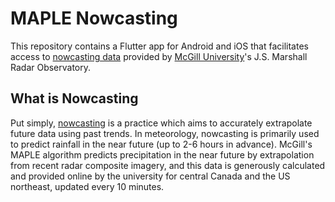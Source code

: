 # MAPLE Nowcasting

This repository contains a Flutter app for Android and iOS that facilitates access to [nowcasting data](https://radar.mcgill.ca/imagery/nowcasting.html) provided by [McGill University](https://mcgill.ca/)'s J.S. Marshall Radar Observatory.

## What is Nowcasting

Put simply, [nowcasting](https://en.wikipedia.org/wiki/Nowcasting_(meteorology)) is a practice which aims to accurately extrapolate future data using past trends. In meteorology, nowcasting is primarily used to predict rainfall in the near future (up to 2-6 hours in advance). McGill's MAPLE algorithm predicts precipitation in the near future by extrapolation from recent radar composite imagery, and this data is generously calculated and provided online by the university for central Canada and the US northeast, updated every 10 minutes.
